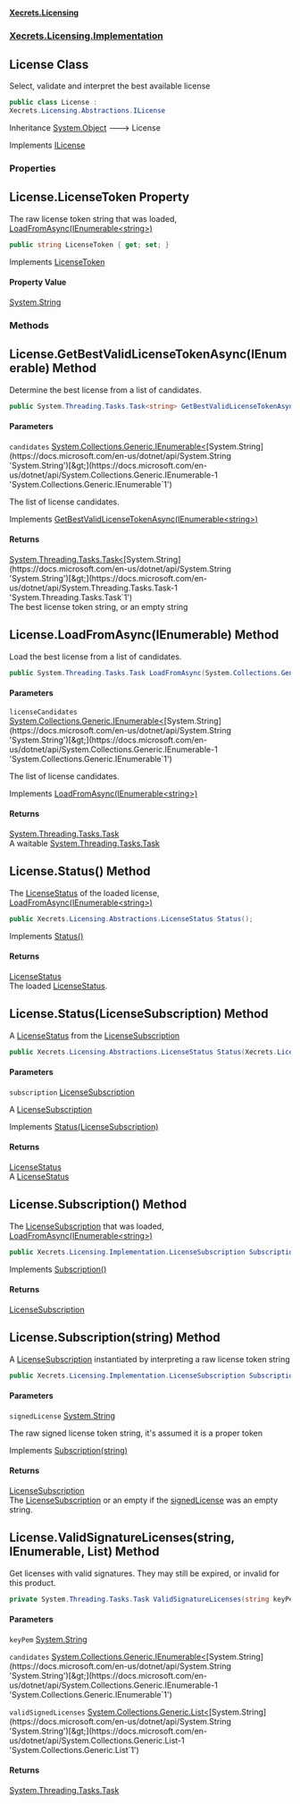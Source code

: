 #### [Xecrets.Licensing](index.md 'index')
### [Xecrets.Licensing.Implementation](Xecrets.Licensing.Implementation.md 'Xecrets.Licensing.Implementation')

## License Class

Select, validate and interpret the best available license

```csharp
public class License :
Xecrets.Licensing.Abstractions.ILicense
```

Inheritance [System.Object](https://docs.microsoft.com/en-us/dotnet/api/System.Object 'System.Object') &#129106; License

Implements [ILicense](Xecrets.Licensing.Abstractions.ILicense.md 'Xecrets.Licensing.Abstractions.ILicense')
### Properties

<a name='Xecrets.Licensing.Implementation.License.LicenseToken'></a>

## License.LicenseToken Property

The raw license token string that was loaded, [LoadFromAsync(IEnumerable&lt;string&gt;)](Xecrets.Licensing.Abstractions.ILicense.md#Xecrets.Licensing.Abstractions.ILicense.LoadFromAsync(System.Collections.Generic.IEnumerable_string_) 'Xecrets.Licensing.Abstractions.ILicense.LoadFromAsync(System.Collections.Generic.IEnumerable<string>)')

```csharp
public string LicenseToken { get; set; }
```

Implements [LicenseToken](Xecrets.Licensing.Abstractions.ILicense.md#Xecrets.Licensing.Abstractions.ILicense.LicenseToken 'Xecrets.Licensing.Abstractions.ILicense.LicenseToken')

#### Property Value
[System.String](https://docs.microsoft.com/en-us/dotnet/api/System.String 'System.String')
### Methods

<a name='Xecrets.Licensing.Implementation.License.GetBestValidLicenseTokenAsync(System.Collections.Generic.IEnumerable_string_)'></a>

## License.GetBestValidLicenseTokenAsync(IEnumerable<string>) Method

Determine the best license from a list of candidates.

```csharp
public System.Threading.Tasks.Task<string> GetBestValidLicenseTokenAsync(System.Collections.Generic.IEnumerable<string> candidates);
```
#### Parameters

<a name='Xecrets.Licensing.Implementation.License.GetBestValidLicenseTokenAsync(System.Collections.Generic.IEnumerable_string_).candidates'></a>

`candidates` [System.Collections.Generic.IEnumerable&lt;](https://docs.microsoft.com/en-us/dotnet/api/System.Collections.Generic.IEnumerable-1 'System.Collections.Generic.IEnumerable`1')[System.String](https://docs.microsoft.com/en-us/dotnet/api/System.String 'System.String')[&gt;](https://docs.microsoft.com/en-us/dotnet/api/System.Collections.Generic.IEnumerable-1 'System.Collections.Generic.IEnumerable`1')

The list of license candidates.

Implements [GetBestValidLicenseTokenAsync(IEnumerable&lt;string&gt;)](Xecrets.Licensing.Abstractions.ILicense.md#Xecrets.Licensing.Abstractions.ILicense.GetBestValidLicenseTokenAsync(System.Collections.Generic.IEnumerable_string_) 'Xecrets.Licensing.Abstractions.ILicense.GetBestValidLicenseTokenAsync(System.Collections.Generic.IEnumerable<string>)')

#### Returns
[System.Threading.Tasks.Task&lt;](https://docs.microsoft.com/en-us/dotnet/api/System.Threading.Tasks.Task-1 'System.Threading.Tasks.Task`1')[System.String](https://docs.microsoft.com/en-us/dotnet/api/System.String 'System.String')[&gt;](https://docs.microsoft.com/en-us/dotnet/api/System.Threading.Tasks.Task-1 'System.Threading.Tasks.Task`1')  
The best license token string, or an empty string

<a name='Xecrets.Licensing.Implementation.License.LoadFromAsync(System.Collections.Generic.IEnumerable_string_)'></a>

## License.LoadFromAsync(IEnumerable<string>) Method

Load the best license from a list of candidates.

```csharp
public System.Threading.Tasks.Task LoadFromAsync(System.Collections.Generic.IEnumerable<string> licenseCandidates);
```
#### Parameters

<a name='Xecrets.Licensing.Implementation.License.LoadFromAsync(System.Collections.Generic.IEnumerable_string_).licenseCandidates'></a>

`licenseCandidates` [System.Collections.Generic.IEnumerable&lt;](https://docs.microsoft.com/en-us/dotnet/api/System.Collections.Generic.IEnumerable-1 'System.Collections.Generic.IEnumerable`1')[System.String](https://docs.microsoft.com/en-us/dotnet/api/System.String 'System.String')[&gt;](https://docs.microsoft.com/en-us/dotnet/api/System.Collections.Generic.IEnumerable-1 'System.Collections.Generic.IEnumerable`1')

The list of license candidates.

Implements [LoadFromAsync(IEnumerable&lt;string&gt;)](Xecrets.Licensing.Abstractions.ILicense.md#Xecrets.Licensing.Abstractions.ILicense.LoadFromAsync(System.Collections.Generic.IEnumerable_string_) 'Xecrets.Licensing.Abstractions.ILicense.LoadFromAsync(System.Collections.Generic.IEnumerable<string>)')

#### Returns
[System.Threading.Tasks.Task](https://docs.microsoft.com/en-us/dotnet/api/System.Threading.Tasks.Task 'System.Threading.Tasks.Task')  
A waitable [System.Threading.Tasks.Task](https://docs.microsoft.com/en-us/dotnet/api/System.Threading.Tasks.Task 'System.Threading.Tasks.Task')

<a name='Xecrets.Licensing.Implementation.License.Status()'></a>

## License.Status() Method

The [LicenseStatus](Xecrets.Licensing.Abstractions.md#Xecrets.Licensing.Abstractions.LicenseStatus 'Xecrets.Licensing.Abstractions.LicenseStatus') of the loaded license, [LoadFromAsync(IEnumerable&lt;string&gt;)](Xecrets.Licensing.Abstractions.ILicense.md#Xecrets.Licensing.Abstractions.ILicense.LoadFromAsync(System.Collections.Generic.IEnumerable_string_) 'Xecrets.Licensing.Abstractions.ILicense.LoadFromAsync(System.Collections.Generic.IEnumerable<string>)')

```csharp
public Xecrets.Licensing.Abstractions.LicenseStatus Status();
```

Implements [Status()](Xecrets.Licensing.Abstractions.ILicense.md#Xecrets.Licensing.Abstractions.ILicense.Status() 'Xecrets.Licensing.Abstractions.ILicense.Status()')

#### Returns
[LicenseStatus](Xecrets.Licensing.Abstractions.md#Xecrets.Licensing.Abstractions.LicenseStatus 'Xecrets.Licensing.Abstractions.LicenseStatus')  
The loaded [LicenseStatus](Xecrets.Licensing.Abstractions.md#Xecrets.Licensing.Abstractions.LicenseStatus 'Xecrets.Licensing.Abstractions.LicenseStatus').

<a name='Xecrets.Licensing.Implementation.License.Status(Xecrets.Licensing.Implementation.LicenseSubscription)'></a>

## License.Status(LicenseSubscription) Method

A [LicenseStatus](Xecrets.Licensing.Abstractions.md#Xecrets.Licensing.Abstractions.LicenseStatus 'Xecrets.Licensing.Abstractions.LicenseStatus') from the [LicenseSubscription](Xecrets.Licensing.Implementation.LicenseSubscription.md 'Xecrets.Licensing.Implementation.LicenseSubscription')

```csharp
public Xecrets.Licensing.Abstractions.LicenseStatus Status(Xecrets.Licensing.Implementation.LicenseSubscription subscription);
```
#### Parameters

<a name='Xecrets.Licensing.Implementation.License.Status(Xecrets.Licensing.Implementation.LicenseSubscription).subscription'></a>

`subscription` [LicenseSubscription](Xecrets.Licensing.Implementation.LicenseSubscription.md 'Xecrets.Licensing.Implementation.LicenseSubscription')

A [LicenseSubscription](Xecrets.Licensing.Implementation.LicenseSubscription.md 'Xecrets.Licensing.Implementation.LicenseSubscription')

Implements [Status(LicenseSubscription)](Xecrets.Licensing.Abstractions.ILicense.md#Xecrets.Licensing.Abstractions.ILicense.Status(Xecrets.Licensing.Implementation.LicenseSubscription) 'Xecrets.Licensing.Abstractions.ILicense.Status(Xecrets.Licensing.Implementation.LicenseSubscription)')

#### Returns
[LicenseStatus](Xecrets.Licensing.Abstractions.md#Xecrets.Licensing.Abstractions.LicenseStatus 'Xecrets.Licensing.Abstractions.LicenseStatus')  
A [LicenseStatus](Xecrets.Licensing.Abstractions.md#Xecrets.Licensing.Abstractions.LicenseStatus 'Xecrets.Licensing.Abstractions.LicenseStatus')

<a name='Xecrets.Licensing.Implementation.License.Subscription()'></a>

## License.Subscription() Method

The [LicenseSubscription](Xecrets.Licensing.Implementation.LicenseSubscription.md 'Xecrets.Licensing.Implementation.LicenseSubscription') that was loaded, [LoadFromAsync(IEnumerable&lt;string&gt;)](Xecrets.Licensing.Abstractions.ILicense.md#Xecrets.Licensing.Abstractions.ILicense.LoadFromAsync(System.Collections.Generic.IEnumerable_string_) 'Xecrets.Licensing.Abstractions.ILicense.LoadFromAsync(System.Collections.Generic.IEnumerable<string>)')

```csharp
public Xecrets.Licensing.Implementation.LicenseSubscription Subscription();
```

Implements [Subscription()](Xecrets.Licensing.Abstractions.ILicense.md#Xecrets.Licensing.Abstractions.ILicense.Subscription() 'Xecrets.Licensing.Abstractions.ILicense.Subscription()')

#### Returns
[LicenseSubscription](Xecrets.Licensing.Implementation.LicenseSubscription.md 'Xecrets.Licensing.Implementation.LicenseSubscription')

<a name='Xecrets.Licensing.Implementation.License.Subscription(string)'></a>

## License.Subscription(string) Method

A [LicenseSubscription](Xecrets.Licensing.Implementation.LicenseSubscription.md 'Xecrets.Licensing.Implementation.LicenseSubscription') instantiated by interpreting a raw license token string

```csharp
public Xecrets.Licensing.Implementation.LicenseSubscription Subscription(string signedLicense);
```
#### Parameters

<a name='Xecrets.Licensing.Implementation.License.Subscription(string).signedLicense'></a>

`signedLicense` [System.String](https://docs.microsoft.com/en-us/dotnet/api/System.String 'System.String')

The raw signed license token string, it's assumed it is a proper token

Implements [Subscription(string)](Xecrets.Licensing.Abstractions.ILicense.md#Xecrets.Licensing.Abstractions.ILicense.Subscription(string) 'Xecrets.Licensing.Abstractions.ILicense.Subscription(string)')

#### Returns
[LicenseSubscription](Xecrets.Licensing.Implementation.LicenseSubscription.md 'Xecrets.Licensing.Implementation.LicenseSubscription')  
The [LicenseSubscription](Xecrets.Licensing.Implementation.LicenseSubscription.md 'Xecrets.Licensing.Implementation.LicenseSubscription') or an empty if the [signedLicense](Xecrets.Licensing.Implementation.License.md#Xecrets.Licensing.Implementation.License.Subscription(string).signedLicense 'Xecrets.Licensing.Implementation.License.Subscription(string).signedLicense') was an empty string.

<a name='Xecrets.Licensing.Implementation.License.ValidSignatureLicenses(string,System.Collections.Generic.IEnumerable_string_,System.Collections.Generic.List_string_)'></a>

## License.ValidSignatureLicenses(string, IEnumerable<string>, List<string>) Method

Get licenses with valid signatures. They may still be expired, or invalid for this product.

```csharp
private System.Threading.Tasks.Task ValidSignatureLicenses(string keyPem, System.Collections.Generic.IEnumerable<string> candidates, System.Collections.Generic.List<string> validSignedLicenses);
```
#### Parameters

<a name='Xecrets.Licensing.Implementation.License.ValidSignatureLicenses(string,System.Collections.Generic.IEnumerable_string_,System.Collections.Generic.List_string_).keyPem'></a>

`keyPem` [System.String](https://docs.microsoft.com/en-us/dotnet/api/System.String 'System.String')

<a name='Xecrets.Licensing.Implementation.License.ValidSignatureLicenses(string,System.Collections.Generic.IEnumerable_string_,System.Collections.Generic.List_string_).candidates'></a>

`candidates` [System.Collections.Generic.IEnumerable&lt;](https://docs.microsoft.com/en-us/dotnet/api/System.Collections.Generic.IEnumerable-1 'System.Collections.Generic.IEnumerable`1')[System.String](https://docs.microsoft.com/en-us/dotnet/api/System.String 'System.String')[&gt;](https://docs.microsoft.com/en-us/dotnet/api/System.Collections.Generic.IEnumerable-1 'System.Collections.Generic.IEnumerable`1')

<a name='Xecrets.Licensing.Implementation.License.ValidSignatureLicenses(string,System.Collections.Generic.IEnumerable_string_,System.Collections.Generic.List_string_).validSignedLicenses'></a>

`validSignedLicenses` [System.Collections.Generic.List&lt;](https://docs.microsoft.com/en-us/dotnet/api/System.Collections.Generic.List-1 'System.Collections.Generic.List`1')[System.String](https://docs.microsoft.com/en-us/dotnet/api/System.String 'System.String')[&gt;](https://docs.microsoft.com/en-us/dotnet/api/System.Collections.Generic.List-1 'System.Collections.Generic.List`1')

#### Returns
[System.Threading.Tasks.Task](https://docs.microsoft.com/en-us/dotnet/api/System.Threading.Tasks.Task 'System.Threading.Tasks.Task')